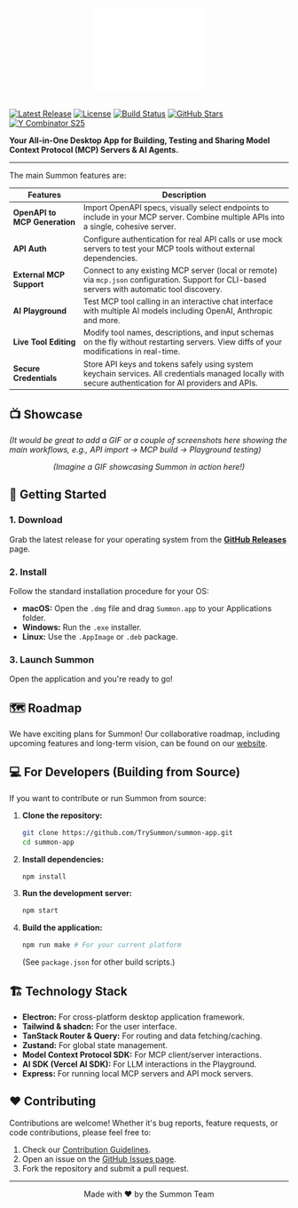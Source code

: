 <div align="center">
    <picture>
    <source media="(prefers-color-scheme: light)" srcset="./images/logo-light.svg">
    <source media="(prefers-color-scheme: dark)" srcset="./images/logo-dark.svg">
    <img alt="Summon Logo" src="images/logo-dark.svg" width="200px">
    </picture>
</div>

<br>

[![Latest Release](https://img.shields.io/github/v/release/TrySummon/summon-app?logo=github&color=brightgreen)](https://github.com/TrySummon/summon-app/releases)
[![License](https://img.shields.io/github/license/TrySummon/summon-app?color=blue)](https://github.com/TrySummon/summon-app/blob/main/LICENSE)
[![Build Status](https://img.shields.io/github/actions/workflow/status/TrySummon/summon-app/build.yml?branch=main&logo=githubactions)](https://github.com/TrySummon/summon-app/actions/workflows/build.yml)
[![GitHub Stars](https://img.shields.io/github/stars/TrySummon/summon-app?logo=github&color=gold)](https://github.com/TrySummon/summon-app/stargazers)
[![Y Combinator S25](https://img.shields.io/badge/Y%20Combinator-S25-orange)](https://www.ycombinator.com/companies?batch=S25)

**Your All-in-One Desktop App for Building, Testing and Sharing Model Context Protocol (MCP) Servers & AI Agents.**

---

The main Summon features are:

| Features | Description |
|----------|-------------|
| **OpenAPI to MCP Generation** | Import OpenAPI specs, visually select endpoints to include in your MCP server. Combine multiple APIs into a single, cohesive server. |
| **API Auth** | Configure authentication for real API calls or use mock servers to test your MCP tools without external dependencies. |
| **External MCP Support** | Connect to any existing MCP server (local or remote) via `mcp.json` configuration. Support for CLI-based servers with automatic tool discovery. |
| **AI Playground** | Test MCP tool calling in an interactive chat interface with multiple AI models including OpenAI, Anthropic and more. |
| **Live Tool Editing** | Modify tool names, descriptions, and input schemas on the fly without restarting servers. View diffs of your modifications in real-time. |
| **Secure Credentials** | Store API keys and tokens safely using system keychain services. All credentials managed locally with secure authentication for AI providers and APIs. |

## 📺 Showcase

*(It would be great to add a GIF or a couple of screenshots here showing the main workflows, e.g., API import -> MCP build -> Playground testing)*

<p align="center">
  <em>(Imagine a GIF showcasing Summon in action here!)</em>
</p>

## 🚀 Getting Started

### 1. Download
Grab the latest release for your operating system from the [**GitHub Releases**](https://github.com/TrySummon/summon-app/releases) page.

### 2. Install
Follow the standard installation procedure for your OS:
*   **macOS:** Open the `.dmg` file and drag `Summon.app` to your Applications folder.
*   **Windows:** Run the `.exe` installer.
*   **Linux:** Use the `.AppImage` or `.deb` package.

### 3. Launch Summon
Open the application and you're ready to go!

## 🗺️ Roadmap

We have exciting plans for Summon! Our collaborative roadmap, including upcoming features and long-term vision, can be found on our [website](https://www.trysummon.com/roadmap).

## 💻 For Developers (Building from Source)

If you want to contribute or run Summon from source:

1.  **Clone the repository:**
    ```bash
    git clone https://github.com/TrySummon/summon-app.git
    cd summon-app
    ```

2.  **Install dependencies:**
    ```bash
    npm install
    ```

3.  **Run the development server:**
    ```bash
    npm start
    ```

4.  **Build the application:**
    ```bash
    npm run make # For your current platform
    ```
    (See `package.json` for other build scripts.)

## 🏗️ Technology Stack

*   **Electron:** For cross-platform desktop application framework.
*   **Tailwind & shadcn:** For the user interface.
*   **TanStack Router & Query:** For routing and data fetching/caching.
*   **Zustand:** For global state management.
*   **Model Context Protocol SDK:** For MCP client/server interactions.
*   **AI SDK (Vercel AI SDK):** For LLM interactions in the Playground.
*   **Express:** For running local MCP servers and API mock servers.


## ❤️ Contributing

Contributions are welcome! Whether it's bug reports, feature requests, or code contributions, please feel free to:

1.  Check our [Contribution Guidelines](CONTRIBUTING.md).
2.  Open an issue on the [GitHub Issues page](https://github.com/TrySummon/summon-app/issues).
3.  Fork the repository and submit a pull request.

---

<p align="center">
  Made with ❤️ by the Summon Team
</p>